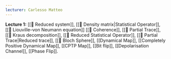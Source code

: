 ```yaml
---
lecturer: Carlesso Matteo
---
```



**Lecture 1:** [[📘 Reduced system]], [[📘 Density matrix|Statistical Operator]], [[📗 Liouville–von Neumann equation]] [[📘 Coherence]], [[📘 Partial Trace]], [[📘 Kraus decomposition]], [[📘 Reduced Statistical Operator]], [[📘 Partial Trace|Reduced trace]], [[📘 Bloch Sphere]], [[Dynamical Map]], [[Completely Positive Dynamical Map]], [[CPTP Map]], [[Bit flip]], [[Depolarisation Channel]], [[Phase Flip]].